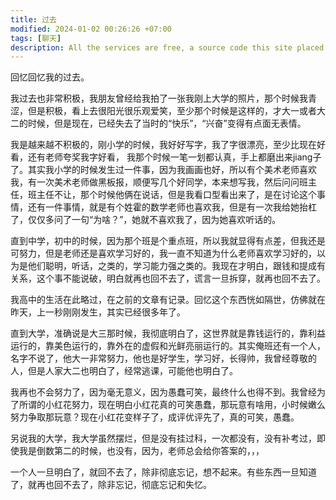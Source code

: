 ```yaml
---
title: 过去
modified: 2024-01-02 00:26:26 +07:00
tags: [聊天]
description: All the services are free, a source code this site placed on github repository and intergration with netlify service, another service that you can use is github page for hosting your own static site.
---
```


 回忆回忆我的过去。

我过去也非常积极，我朋友曾经给我拍了一张我刚上大学的照片，那个时候我青涩，但是积极，看上去很阳光很乐观爱笑，至少那个时候是这样的，才大一或者大二的时候，但是现在，已经失去了当时的“快乐”，“兴奋”变得有点面无表情。

我是越来越不积极的，刚小学的时候，我好好写字，我了字很漂亮，至少比现在好看，还有老师夸奖我字好看， 我那个时候一笔一划都认真，手上都磨出来jiang子了。其实我小学的时候发生过一件事，因为我画画也好，所以有个美术老师喜欢我，有一次美术老师做黑板报，顺便写几个好同学，本来想写我，然后问问班主任，班主任不让，那个时候他俩在说话，但是我看口型看出来了，是在讨论这个事情，还有一件事情，就是有个姓霍的数学老师也喜欢我，但是有一次我给她抬杠了，仅仅多问了一句“为啥？”，她就不喜欢我了，因为她喜欢听话的。

直到中学，初中的时候，因为那个班是个重点班，所以我就显得有点差，但我还是可努力，但是老师还是喜欢学习好的，我一直不知道为什么老师喜欢学习好的，以为是他们聪明，听话，之类的，学习能力强之类的。我现在才明白，跟钱和提成有关系，这个事不能说破，明白就再也回不去了，谎言一旦拆穿，就再也回不去了。

我高中的生活在此略过，在之前的文章有记录。回忆这个东西恍如隔世，仿佛就在昨天，上一秒刚刚发生，其实已经很多年了。

直到大学，准确说是大三那时候，我彻底明白了，这世界就是靠钱运行的，靠利益运行的，靠美色运行的，靠外在的虚假和光鲜亮丽运行的。其实俺班还有一个人，名字不说了，他大一非常努力，他也是好学生，学习好，长得帅，我曾经尊敬的人，但是人家大二也明白了，经常逃课，可能他也明白了。

我再也不会努力了，因为毫无意义，因为愚蠢可笑，最终什么也得不到。我曾经为了所谓的小红花努力，现在明白小红花真的可笑愚蠢，那玩意有啥用，小时候嫩么努力争取那玩意？现在小红花变样子了，成评优评先了，真的可笑，愚蠢。

另说我的大学，我大学虽然摆烂，但是没有挂过科，一次都没有，没有补考过，即使我是倒数第二的时候，也没有，因为，老师总会给你答案的，，，

一个人一旦明白了，就回不去了，除非彻底忘记，想不起来。有些东西一旦知道了，就再也回不去了，除非忘记，彻底忘记和失忆。









